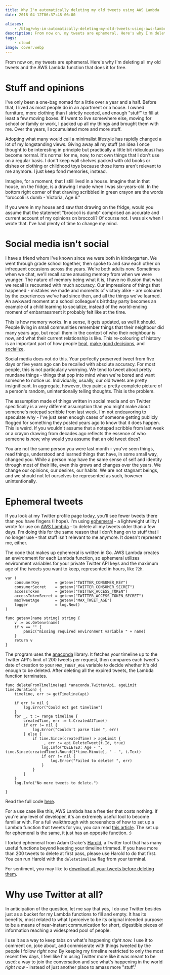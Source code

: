 ```yaml
---
title: Why I'm automatically deleting my old tweets using AWS Lambda
date: 2018-04-12T06:37:48-06:00

aliases:
    - /blog/why-im-automatically-deleting-my-old-tweets-using-aws-lambda/
description: From now on, my tweets are ephemeral. Here's why I'm deleting all my old tweets and the AWS Lambda function that does it for free. 
tags:
    - cloud
image: cover.webp
---
```


From now on, my tweets are ephemeral. Here's why I'm deleting all my old tweets and the AWS Lambda function that does it for free. 

# Stuff and opinions

I've only been a one-bag nomad for a little over a year and a half. Before that, I lived as most people do in an apartment or a house. I owned furniture, more clothing than I strictly needed, and enough "stuff" to fill at least a few moving boxes. If I went to live somewhere else, moving for school or family or work, I packed up all my things and brought them with me. Over the years, I accumulated more and more stuff.

Adopting what many would call a minimalist lifestyle has rapidly changed a lot of my longstanding views. Giving away all my stuff (an idea I once thought to be interesting in principle but practically a little bit ridiculous) has become normal. It's normal for me, now, to not own things that I don't use on a regular basis. I don't keep wall shelves packed with old books or dishes or clothing or childhood toys because those items aren't relevant to me anymore. I just keep fond memories, instead.

Imagine, for a moment, that I still lived in a house. Imagine that in that house, on the fridge, is a drawing I made when I was six-years-old. In the bottom right corner of that drawing scribbled in green crayon are the words "broccoli is dumb - Victoria, Age 6."

If you were in my house and saw that drawing on the fridge, would you assume that the statement "broccoli is dumb" comprised an accurate and current account of my opinions on broccoli? Of course not. I was six when I wrote that. I've had plenty of time to change my mind.

# Social media isn't social

I have a friend whom I've known since we were both in kindergarten. We went through grade school together, then spoke to and saw each other on infrequent occasions across the years. We're both adults now. Sometimes when we chat, we'll recall some amusing memory from when we were younger. The nature of memory being what it is, I have no illusion that what we recall is recounted with much accuracy. Our impressions of things that happened - mistakes we made and moments of victory alike - are coloured by the experiences we've had since then, and all the things we've learned. An awkward moment at a school colleague's birthday party becomes an example of a child learning to socialize, instead of the world-ending moment of embarrassment it probably felt like at the time.

This is how memory works. In a sense, it gets updated, as well it should. People living in small communities remember things that their neighbour did many years ago, but recall them in the context of who their neighbour is now, and what their current relationship is like. This re-colouring of history is an important part of how people [heal](https://www.smithsonianmag.com/science-nature/how-our-brains-make-memories-14466850/), [make good decisions](http://news.feinberg.northwestern.edu/2014/02/memory_rewrite/), and [socialize](https://www.ncbi.nlm.nih.gov/pmc/articles/PMC3709095/).

Social media does not do this. Your perfectly preserved tweet from five days or five years ago can be recalled with absolute accuracy. For most people, this is not particularly worrying. We tend to tweet about pretty mundane things - things that pop into mind when we're bored and want someone to notice us. Individually, usually, our old tweets are pretty insignificant. In aggregate, however, they paint a pretty complete picture of a person's random, unintentionally telling thoughts. This is the problem.

The assumption made of things written in social media and on Twitter specifically is a very different assumption than you might make about someone's notepad scribble from last week. I'm not endeavoring to speculate why - I've just seen enough cases of someone getting publicly flogged for something they posted years ago to know that it does happen. This is weird. If you wouldn't assume that a notepad scribble from last week or a crayon drawing from decades ago reflects the essence of who someone is _now,_ why would you assume that an old tweet does?

You are not the same person you were last month - you've seen things, read things, understood and learned things that have, in some small way, changed you. While a person may have the same sense of self and identity through most of their life, even this grows and changes over the years. We change our opinions, our desires, our habits. We are not stagnant beings, and we should not let ourselves be represented as such, however unintentionally.

# Ephemeral tweets

If you look at my Twitter profile page today, you'll see fewer tweets there than you have fingers (I hope). I'm using [ephemeral](https://github.com/victoriadotdev/ephemeral) - a lightweight utility I wrote for use on [AWS Lambda](https://aws.amazon.com/lambda/) - to delete all my tweets older than a few days. I'm doing this for the same reason that I don't hang on to stuff that I no longer use - that stuff isn't relevant to me anymore. It doesn't represent me, either.

The code that makes up ephemeral is written in Go. AWS Lambda creates an environment for each Lambda function, so ephemeral utilizes environment variables for your private Twitter API keys and the maximum age of the tweets you want to keep, represented in hours, like `72h`.

```golang
var (
	consumerKey       = getenv("TWITTER_CONSUMER_KEY")
	consumerSecret    = getenv("TWITTER_CONSUMER_SECRET")
	accessToken       = getenv("TWITTER_ACCESS_TOKEN")
	accessTokenSecret = getenv("TWITTER_ACCESS_TOKEN_SECRET")
	maxTweetAge       = getenv("MAX_TWEET_AGE")
	logger            = log.New()
)

func getenv(name string) string {
	v := os.Getenv(name)
	if v == "" {
		panic("missing required environment variable " + name)
	}
	return v
}
```

The program uses the [anaconda](https://github.com/ChimeraCoder/anaconda) library. It fetches your timeline up to the Twitter API's limit of 200 tweets per request, then compares each tweet's date of creation to your `MAX_TWEET_AGE` variable to decide whether it's old enough to be deleted. After deleting all the expired tweets, the Lambda function terminates.

```golang
func deleteFromTimeline(api *anaconda.TwitterApi, ageLimit time.Duration) {
	timeline, err := getTimeline(api)

	if err != nil {
		log.Error("Could not get timeline")
	}
	for _, t := range timeline {
		createdTime, err := t.CreatedAtTime()
		if err != nil {
			log.Error("Couldn't parse time ", err)
		} else {
			if time.Since(createdTime) > ageLimit {
				_, err := api.DeleteTweet(t.Id, true)
				log.Info("DELETED: Age - ", time.Since(createdTime).Round(1*time.Minute), " - ", t.Text)
				if err != nil {
					log.Error("Failed to delete! ", err)
				}
			}
		}
	}
	log.Info("No more tweets to delete.")

}
```

Read the full code [here](https://github.com/victoriadotdev/ephemeral/blob/master/main.go).

For a use case like this, AWS Lambda has a free tier that costs nothing. If you're any level of developer, it's an extremely useful tool to become familiar with. For a full walkthrough with screenshots of how to set up a Lambda function that tweets for you, you can read [this article](https://victoria.dev/verbose/aws-lambda/). The set up for ephemeral is the same, it just has an opposite function. :)

I forked ephemeral from Adam Drake's [Harold](https://github.com/adamdrake/harold), a Twitter tool that has many useful functions beyond keeping your timeline trimmed. If you have more than 200 tweets to delete at first pass, please use Harold to do that first. You can run Harold with the `deletetimeline` flag from your terminal.

For sentiment, you may like to [download all your tweets before deleting them](https://twitter.com/settings/your_twitter_data).

# Why use Twitter at all?

In anticipation of the question, let me say that yes, I do use Twitter besides just as a bucket for my Lambda functions to fill and empty. It has its benefits, most related to what I perceive to be its original intended purpose: to be a means of near-instant communication for short, digestible pieces of information reaching a widespread pool of people.

I use it as a way to keep tabs on what's happening _right now._ I use it to comment on, joke about, and commiserate with things tweeted by the people I follow _right now._ By keeping my timeline restricted to only the most recent few days, I feel like I'm using Twitter more like it was meant to be used: a way to join the conversation and see what's happening in the world _right now_ - instead of just another place to amass more "stuff."
